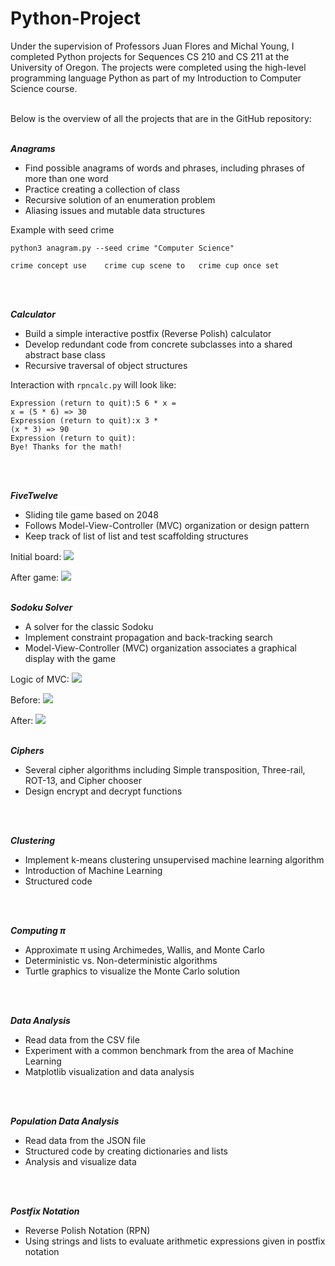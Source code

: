 # Python-Project

Under the supervision of Professors Juan Flores and Michal Young, I completed Python projects for Sequences CS 210 and CS 211 at the University of Oregon. The projects were completed using the high-level programming language Python as part of my Introduction to Computer Science course.
<br>
<br>

Below is the overview of all the projects that are in the GitHub repository: 
<br>
<br>

***Anagrams***
  * Find possible anagrams of words and phrases, including phrases of more than one word
  * Practice creating a collection of class
  * Recursive solution of an enumeration problem
  * Aliasing issues and mutable data structures

Example with seed crime
```shell
python3 anagram.py --seed crime "Computer Science"
```
```text
crime concept use    crime cup scene to   crime cup once set
```
<br>
<br>


***Calculator***
  * Build a simple interactive postfix (Reverse Polish) calculator
  * Develop redundant code from concrete subclasses into a shared abstract base class
  * Recursive traversal of object structures

Interaction with ```rpncalc.py``` will look like: 
```
Expression (return to quit):5 6 * x =
x = (5 * 6) => 30
Expression (return to quit):x 3 *
(x * 3) => 90
Expression (return to quit):
Bye! Thanks for the math!
```
<br>
<br>


***FiveTwelve***
  * Sliding tile game based on 2048
  * Follows Model-View-Controller (MVC) organization or design pattern
  * Keep track of list of list and test scaffolding structures

Initial board:
<img src="z_img/initial.png" />


After game:
<img src="z_img/Game-with-score.png" />
<br>
<br>


***Sodoku Solver***
  * A solver for the classic Sodoku
  * Implement constraint propagation and back-tracking search
  * Model-View-Controller (MVC) organization associates a graphical display with the game

Logic of MVC:
<img src="z_img/MVC3.png" />

Before:
<img src="z_img/hs-before.png" />

After:
<img src="z_img/hs-after.png" />
<br>
<br>


***Ciphers***
  * Several cipher algorithms including Simple transposition, Three-rail, ROT-13, and Cipher chooser
  * Design encrypt and decrypt functions
<br>
<br>


***Clustering***
  * Implement k-means clustering unsupervised machine learning algorithm
  * Introduction of Machine Learning
  * Structured code
<br>
<br>


***Computing &#960;***
  * Approximate &#960; using Archimedes, Wallis, and Monte Carlo
  * Deterministic vs. Non-deterministic algorithms
  * Turtle graphics to visualize the Monte Carlo solution
<br>
<br>


***Data Analysis***
  * Read data from the CSV file
  * Experiment with a common benchmark from the area of Machine Learning
  * Matplotlib visualization and data analysis
<br>
<br>


***Population Data Analysis***
  * Read data from the JSON file
  * Structured code by creating dictionaries and lists
  * Analysis and visualize data
<br>
<br>


***Postfix Notation***
  * Reverse Polish Notation (RPN)
  * Using strings and lists to evaluate arithmetic expressions given in postfix notation
